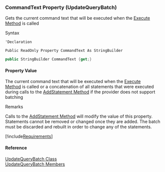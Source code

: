 ﻿### CommandText Property (UpdateQueryBatch)

Gets the current command text that will be executed when the [Execute Method](FChoice.Common~FChoice.Common.Data.UpdateQueryBatch~Execute.md) is called

Syntax

```vbnet
'Declaration

Public ReadOnly Property CommandText As StringBuilder
```

```csharp
public StringBuilder CommandText {get;}
```

#### Property Value

The current command text that will be executed when the [Execute Method](FChoice.Common~FChoice.Common.Data.UpdateQueryBatch~Execute.md) is called or a concatenation of all statements that were executed during calls to the [AddStatement Method](FChoice.Common~FChoice.Common.Data.UpdateQueryBatch~AddStatement.md) if the provider does not support batching

Remarks

Calls to the [AddStatement Method](FChoice.Common~FChoice.Common.Data.UpdateQueryBatch~AddStatement.md) will modify the value of this property. Statements cannot be removed or changed once they are added. The batch must be discarded and rebuilt in order to change any of the statements.

[!include[Requirements](../partials/requirements.md)]

#### Reference

[UpdateQueryBatch Class](FChoice.Common~FChoice.Common.Data.UpdateQueryBatch.md)  
[UpdateQueryBatch Members](FChoice.Common~FChoice.Common.Data.UpdateQueryBatch_members.md)